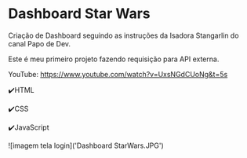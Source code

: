# Dashboard Star Wars 

Criação de Dashboard seguindo as instruções da Isadora Stangarlin do canal Papo de Dev.

Este é meu primeiro projeto fazendo requisição para API externa.

 YouTube: https://www.youtube.com/watch?v=UxsNGdCUoNg&t=5s

✔️HTML

✔️CSS

✔️JavaScript

![imagem tela login]('Dashboard StarWars.JPG')
